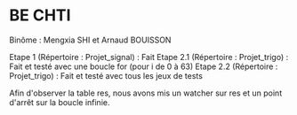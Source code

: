 # BE CHTI

Binôme : Mengxia SHI et Arnaud BOUISSON

Etape 1 (Répertoire : Projet_signal) : Fait
Etape 2.1 (Répertoire : Projet_trigo) : Fait et testé avec une boucle for (pour i de 0 à 63)
Etape 2.2 (Répertoire : Projet_trigo) : Fait et testé avec tous les jeux de tests

Afin d'observer la table res, nous avons mis un watcher sur res et un point d'arrêt sur la boucle infinie.
